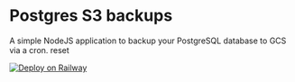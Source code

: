# Postgres S3 backups

A simple NodeJS application to backup your PostgreSQL database to GCS via a cron. reset

[![Deploy on Railway](https://railway.app/button.svg)](https://railway.app/template/tqxaEg?referralCode=pfY63c)
